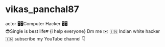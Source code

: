 # vikas_panchal87
actor 
🖥️🖥️Computer Hacker 🖥️🖥️                   
 😎Single is best life💔
{i help everyone} Dm me ✉️
🇮🇳 Indian white hacker 🇮🇳
subscribe my YouTube channel 👇
